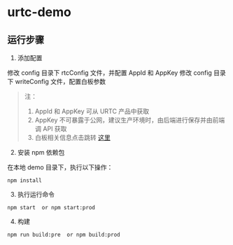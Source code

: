 # urtc-demo

## 运行步骤

1. 添加配置

修改 config 目录下 rtcConfig 文件，并配置 AppId 和 AppKey
修改 config 目录下 writeConfig 文件，配置白板参数

> 注：
>
> 1. AppId 和 AppKey 可从 URTC 产品中获取
> 2. AppKey 不可暴露于公网，建议生产环境时，由后端进行保存并由前端调 API 获取
> 3. 白板相关信息点击跳转 [这里](http://herewhite.com/zh-CN/)

2. 安装 npm 依赖包

在本地 demo 目录下，执行以下操作：

```
npm install
```

3. 执行运行命令

```
npm start  or npm start:prod
```

4. 构建

```
npm run build:pre  or npm build:prod
```
